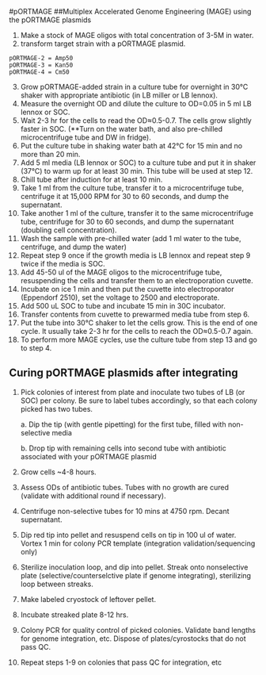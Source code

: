#pORTMAGE
##Multiplex Accelerated Genome Engineering (MAGE) using the pORTMAGE plasmids
1. Make a stock of MAGE oligos with total concentration of 3-5M in water.
2. transform target strain with a pORTMAGE plasmid.
```
pORTMAGE-2 = Amp50
pORTMAGE-3 = Kan50
pORTMAGE-4 = Cm50 
```
3. Grow pORTMAGE-added strain in a culture tube for overnight in 30°C shaker with appropriate antibiotic (in LB miller or LB lennox).
3. Measure the overnight OD and dilute the culture to OD=0.05 in 5 ml LB lennox or SOC.
4. Wait 2-3 hr for the cells to read the OD≈0.5-0.7. The cells grow slightly faster in SOC. (**Turn on the water bath, and also pre-chilled microcentrifuge tube and DW in fridge).
5. Put the culture tube in shaking water bath at 42°C for 15 min and no more than 20 min.
6. Add 5 ml media (LB lennox or SOC) to a culture tube and put it in shaker (37°C) to warm up for at least 30 min. This tube will be used at step 12.
7. Chill tube after induction for at least 10 min.
8. Take 1 ml from the culture tube, transfer it to a microcentrifuge tube, centrifuge it at 15,000 RPM for 30 to 60 seconds, and dump the supernatant.
9. Take another 1 ml of the culture, transfer it to the same microcentrifuge tube, centrifuge for 30 to 60 seconds, and dump the supernatant (doubling cell concentration).
10. Wash the sample with pre-chilled water (add 1 ml water to the tube, centrifuge, and dump the water)
11. Repeat step 9 once if the growth media is LB lennox and repeat step 9 twice if the media is SOC.
12. Add 45-50 ul of the MAGE oligos to the microcentrifuge tube, resuspending the cells and transfer them to an electroporation cuvette.
13. Incubate on ice 1 min and then put the cuvette into electroporator (Eppendorf 2510), set the voltage to 2500 and electroporate.
14. Add 500 uL SOC to tube and incubate 15 min in 30C incubator.
14. Transfer contents from cuvette to prewarmed media tube from step 6.
15. Put the tube into 30°C shaker to let the cells grow. This is the end of one cycle. It usually take 2-3 hr for the cells to reach the OD≈0.5-0.7 again.
16. To perform more MAGE cycles, use the culture tube from step 13 and go to step 4.

## Curing pORTMAGE plasmids after integrating
1. Pick colonies of interest from plate and inoculate two tubes of LB (or SOC) per colony. Be sure to label tubes accordingly, so that each colony picked has two tubes.

    a. Dip the tip (with gentle pipetting) for the first tube, filled with non-selective media

    b. Drop tip with remaining cells into second tube with antibiotic associated with your pORTMAGE plasmid

2. Grow cells ~4-8 hours.
3. Assess ODs of antibiotic tubes. Tubes with no growth are cured (validate with additional round if necessary).
4. Centrifuge non-selective tubes for 10 mins at 4750 rpm. Decant supernatant.
5. Dip red tip into pellet and resuspend cells on tip in 100 ul of water. Vortex 1 min for colony PCR template  (integration validation/sequencing only)
6. Sterilize inoculation loop, and dip into pellet. Streak onto nonselective plate (selective/counterselctive plate if genome integrating), sterilizing loop between streaks. 
7. Make labeled cryostock of leftover pellet.
8. Incubate streaked plate 8-12 hrs.
9. Colony PCR for quality control of picked colonies. Validate band lengths for genome integration, etc. Dispose of plates/cyrostocks that do not pass QC.
10. Repeat steps 1-9 on colonies that pass QC for integration, etc
